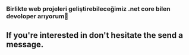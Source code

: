 ### Birlikte web projeleri geliştirebileceğimiz .net core bilen devoloper arıyorum🔴

## If you're interested in don't hesitate the send a message.

